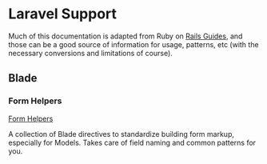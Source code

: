 # Laravel Support

Much of this documentation is adapted from Ruby on [Rails Guides](https://guides.rubyonrails.org/), and those can be a
good source of information for usage, patterns, etc (with the necessary conversions and limitations of course).

## Blade

### Form Helpers

[Form Helpers](form_helpers.md)

A collection of Blade directives to standardize building form markup, especially for Models. Takes care of field
naming and common patterns for you.

